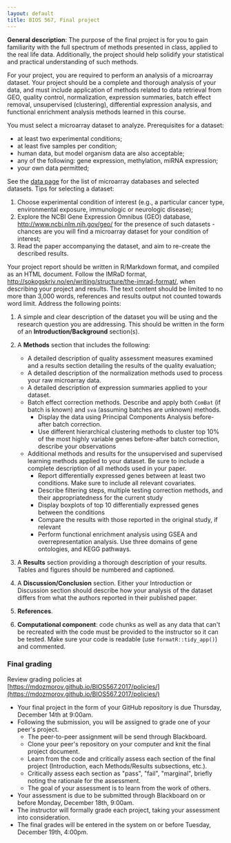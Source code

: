 ```yaml
---
layout: default
title: BIOS 567, Final project
---
```


**General description**: The purpose of the final project is for you to gain familiarity with the full spectrum of methods presented in class, applied to the real life data. Additionally, the project should help solidify your statistical and practical understanding of such methods.

For your project, you are required to perform an analysis of a microarray dataset. Your project should be a complete and thorough analysis of your data, and must include application of methods related to data retrieval from GEO, quality control, normalization, expression summaries, batch effect removal, unsupervised (clustering), differential expression analysis, and functional enrichment analysis methods learned in this course.

You must select a microarray dataset to analyze. Prerequisites for a dataset: 

- at least two experimental conditions;
- at least five samples per condition;
- human data, but model organism data are also acceptable;
- any of the following: gene expression, methylation, miRNA expression;
- your own data permitted;

See the [data page]({{site.baseurl}}/presentations/02_data/index.html) for the list of microarray databases and selected datasets. Tips for selecting a dataset:

1. Choose experimental condition of interest (e.g., a particular cancer type, environmental exposure, immunologic or neurologic disease);
2. Explore the NCBI Gene Expression Omnibus (GEO) database, <http://www.ncbi.nlm.nih.gov/geo/> for the presence of such datasets - chances are you will find a microarray dataset for your condition of interest;
3. Read the paper accompanying the dataset, and aim to re-create the described results.

Your project report should be written in R/Markdown format, and compiled as an HTML document. Follow the IMRaD format, <http://sokogskriv.no/en/writing/structure/the-imrad-format/>, when describing your project and results. The text content should be limited to no more than 3,000 words, references and results output not counted towards word limit. Address the following points:

1. A simple and clear description of the dataset you will be using and the research question you are addressing. This should be written in the form of an **Introduction/Background** section(s).

2. A **Methods** section that includes the following:

    - A detailed description of quality assessment measures examined and a results section detailing the results of the quality evaluation;
    - A detailed description of the normalization methods used to process your raw microarray data.
    - A detailed description of expression summaries applied to your dataset.
    - Batch effect correction methods. Describe and apply both `ComBat` (if batch is known) and `sva` (assuming batches are unknown) methods.  
        - Display the data using Principal Components Analysis before-after batch correction.  
        - Use different hierarchical clustering methods to cluster top 10% of the most highly variable genes before-after batch correction, describe your observations
    - Additional methods and results for the unsupervised and supervised learning methods applied to your dataset. Be sure to include a complete description of all methods used in your paper.  
        - Report differentially expressed genes between at least two conditions. Make sure to include all relevant covariates. 
        - Describe filtering steps, multiple testing correction methods, and their appropriatedness for the current study
        - Display boxplots of top 10 differentially expressed genes between the conditions
        - Compare the results with those reported in the original study, if relevant
        - Perform functional enrichment analysis using GSEA and overrepresentation analysis. Use three domains of gene ontologies, and KEGG pathways.
        
3. A **Results** section providing a thorough description of your results. Tables and figures should be numbered and captioned.
4. A **Discussion/Conclusion** section. Either your Introduction or Discussion section should describe how your analysis of the dataset differs from what the authors reported in their published paper.
5. **References**.
6. **Computational component**: code chunks  as well as any data that can't be recreated with the code must be provided to the instructor so it can be tested. Make sure your code is readable (use `formatR::tidy_app()`) and commented.

### Final grading

Review grading policies at [https://mdozmorov.github.io/BIOS567.2017/policies/](https://mdozmorov.github.io/BIOS567.2017/policies/)

- Your final project in the form of your GitHub repository is due Thursday, December 14th at 9:00am.
- Following the submission, you will be assigned to grade one of your peer's project.  
    - The peer-to-peer assignment will be send through Blackboard.
    - Clone your peer's repository on your computer and knit the final project document.
    - Learn from the code and critically assess each section of the final project (Introduction, each Methods/Results subsections, etc.).
    - Critically assess each section as "pass", "fail", "marginal", briefly noting the rationale for the assessment.
    - The goal of your assessment is to learn from the work of others.  
- Your assessment is due to be submitted through Blackboard on or before Monday, December 18th, 9:00am.
- The instructor will formally grade each project, taking your assessment into consideration. 
- The final grades will be entered in the system on or before Tuesday, December 19th, 4:00pm.
